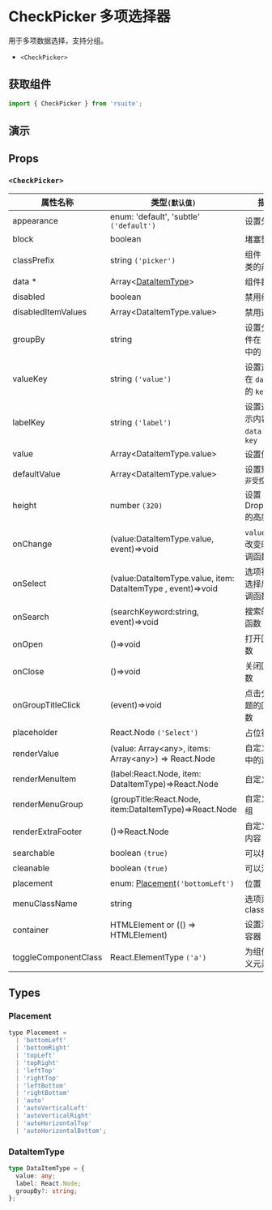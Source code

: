 # CheckPicker 多项选择器

用于多项数据选择，支持分组。

* `<CheckPicker>`

## 获取组件

```js
import { CheckPicker } from 'rsuite';
```

## 演示

<!--{demo}-->

## Props

### `<CheckPicker>`

| 属性名称             | 类型`(默认值)`                                                   | 描述                                 |
| -------------------- | ---------------------------------------------------------------- | ------------------------------------ |
| appearance           | enum: 'default', 'subtle' `('default')`                          | 设置外观                             |
| block                | boolean                                                          | 堵塞整行                             |
| classPrefix          | string `('picker')`                                              | 组件 CSS 类的前缀                    |
| data \*              | Array&lt;[DataItemType](#DataItemType)&gt;                       | 组件数据                             |
| disabled             | boolean                                                          | 禁用组件                             |
| disabledItemValues   | Array&lt;DataItemType.value&gt;                                  | 禁用选项                             |
| groupBy              | string                                                           | 设置分组条件在 `data` 中的 `key`     |
| valueKey             | string `('value')`                                               | 设置选项值在 `data` 中的 `key`       |
| labelKey             | string `('label')`                                               | 设置选项显示内容在 `data` 中的 `key` |
| value                | Array&lt;DataItemType.value&gt;                                  | 设置值 `受控`                        |
| defaultValue         | Array&lt;DataItemType.value&gt;                                  | 设置默认值 `非受控`                  |
| height               | number `(320)`                                                   | 设置 Dropdown 的高度                 |
| onChange             | (value:DataItemType.value, event)=>void                          | `value` 发生改变时的回调函数         |
| onSelect             | (value:DataItemType.value, item: DataItemType , event)=>void     | 选项被点击选择后的回调函数           |
| onSearch             | (searchKeyword:string, event)=>void                              | 搜索的回调函数                       |
| onOpen               | ()=>void                                                         | 打开回调函数                         |
| onClose              | ()=>void                                                         | 关闭回调函数                         |
| onGroupTitleClick    | (event)=>void                                                    | 点击分组标题的回调函数               |
| placeholder          | React.Node `('Select')`                                          | 占位符                               |
| renderValue          | (value: Array&lt;any&gt;, items: Array&lt;any&gt;) => React.Node | 自定义被选中的选项                   |
| renderMenuItem       | (label:React.Node, item: DataItemType)=>React.Node               | 自定义选项                           |
| renderMenuGroup      | (groupTitle:React.Node, item:DataItemType)=>React.Node           | 自定义选项组                         |
| renderExtraFooter    | ()=>React.Node                                                   | 自定义页脚内容                       |
| searchable           | boolean `(true)`                                                 | 可以搜索                             |
| cleanable            | boolean `(true)`                                                 | 可以清除                             |
| placement            | enum: [Placement](#Placement)`('bottomLeft')`                    | 位置                                 |
| menuClassName        | string                                                           | 选项菜单的 className                 |
| container            | HTMLElement or (() => HTMLElement)                               | 设置渲染的容器                       |
| toggleComponentClass | React.ElementType `('a')`                                        | 为组件自定义元素类型                 |

## Types

### Placement

```js
type Placement =
  | 'bottomLeft'
  | 'bottomRight'
  | 'topLeft'
  | 'topRight'
  | 'leftTop'
  | 'rightTop'
  | 'leftBottom'
  | 'rightBottom'
  | 'auto'
  | 'autoVerticalLeft'
  | 'autoVerticalRight'
  | 'autoHorizontalTop'
  | 'autoHorizontalBottom';
```

### DataItemType

```ts
type DataItemType = {
  value: any;
  label: React.Node;
  groupBy?: string;
};
```
